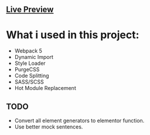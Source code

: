 ## **[Live Preview](https://m0xai.github.io/Pizza-Restaurant-with-Webpack/ 'Live Preview')**

# What i used in this project:

- Webpack 5
- Dynamic Import
- Style Loader
- PurgeCSS
- Code Splitting
- SASS/SCSS
- Hot Module Replacement

## TODO

- Convert all element generators to elementor function.
- Use better mock sentences.
